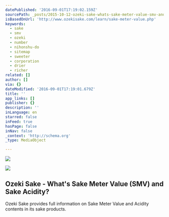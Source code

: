 ```yaml
---
datePublished: '2016-09-01T17:19:02.159Z'
sourcePath: _posts/2015-10-12-ozeki-sake-whats-sake-meter-value-smv-and-sake-acidity.md
isBasedOnUrl: 'http://www.ozekisake.com/learn/sake-meter-value.php'
keywords:
  - sake
  - smv
  - ozeki
  - number
  - nihonshu-do
  - sitemap
  - sweeter
  - corporation
  - drier
  - richer
related: []
author: []
via: {}
dateModified: '2016-09-01T17:19:01.679Z'
title: ''
app_links: []
publisher: {}
description: ''
inLanguage: en
starred: false
inFeed: true
hasPage: false
inNav: false
_context: 'http://schema.org'
_type: MediaObject

---
```

![](https://the-grid-user-content.s3-us-west-2.amazonaws.com/4bf06b7d-1012-49ec-b2a8-9fa2a16652f0.png)

<article style=""><img src="https://s3-us-west-2.amazonaws.com/the-grid-img/p/38aad4c9ddd071243a0edabf5a735a5b8940e8b9.png" /><h1>Ozeki Sake - What's Sake Meter Value (SMV) and Sake Acidity?</h1><p>Ozeki Sake provides full information on Sake Meter Value and Acidity contents in its sake products.</p></article>